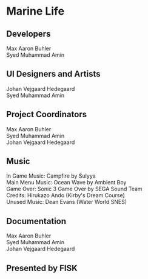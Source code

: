 # Marine Life
## Developers
Max Aaron Buhler <br>
Syed Muhammad Amin

## UI Designers and Artists
Johan Vejgaard Hedegaard <br>
Syed Muhammad Amin

## Project Coordinators
Max Aaron Buhler <br>
Syed Muhammad Amin <br>
Johan Vejgaard Hedegaard

## Music
In Game Music: Campfire by Sulyya <br>
Main Menu Music: Ocean Wave by Ambient Boy <br>
Game Over: Sonic 3 Game Over by SEGA Sound Team <br>
Credits: Hirukazo Ando (Kirby's Dream Course) <br>
Unused Music: Dean Evans (Water World SNES)

## Documentation
Max Aaron Buhler <br>
Syed Muhammad Amin <br>
Johan Vejgaard Hedegaard

## Presented by FISK